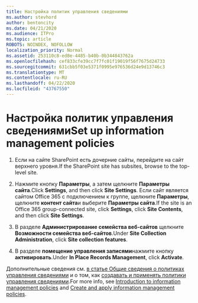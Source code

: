 ```yaml
---
title: Настройка политик управления сведениями
ms.author: stevhord
author: bentoncity
ms.date: 04/21/2020
ms.audience: ITPro
ms.topic: article
ROBOTS: NOINDEX, NOFOLLOW
localization_priority: Normal
ms.assetid: 253110c8-ed8e-4485-b40b-0b344843762a
ms.openlocfilehash: cef833cfe39cc7f7fc01f19019f56f7675d24733
ms.sourcegitcommit: 631cbb5f03e5371f0995e976536d24e9d13746c3
ms.translationtype: MT
ms.contentlocale: ru-RU
ms.lasthandoff: 04/22/2020
ms.locfileid: "43767550"
---
```

# <a name="set-up-information-management-policies"></a><span data-ttu-id="27aef-102">Настройка политик управления сведениями</span><span class="sxs-lookup"><span data-stu-id="27aef-102">Set up information management policies</span></span>

1. <span data-ttu-id="27aef-103">Если на сайте SharePoint есть дочерние сайты, перейдите на сайт верхнего уровня.</span><span class="sxs-lookup"><span data-stu-id="27aef-103">If the SharePoint site has subsites, browse to the top-level site.</span></span>
    
2. <span data-ttu-id="27aef-104">Нажмите кнопку **Параметры**, а затем щелкните **Параметры сайта**.</span><span class="sxs-lookup"><span data-stu-id="27aef-104">Click **Settings**, and then click **Site Settings**.</span></span> <span data-ttu-id="27aef-105">Если сайт является сайтом Office 365 с подключением к группе, щелкните **Параметры**, щелкните **контент сайта**и выберите **Параметры сайта**.</span><span class="sxs-lookup"><span data-stu-id="27aef-105">If the site is an Office 365 group-connected site, click **Settings**, click **Site Contents**, and then click **Site Settings**.</span></span>
    
3. <span data-ttu-id="27aef-106">В разделе **Администрирование семейства веб-сайтов** щелкните **Возможности семейства веб-сайтов**.</span><span class="sxs-lookup"><span data-stu-id="27aef-106">Under **Site Collection Administration**, click **Site collection features**.</span></span>
    
4. <span data-ttu-id="27aef-107">В разделе **помещение управления записями**нажмите кнопку **активировать**.</span><span class="sxs-lookup"><span data-stu-id="27aef-107">Under **In Place Records Management**, click **Activate**.</span></span>
    
<span data-ttu-id="27aef-108">Дополнительные сведения см. [в статье Общие сведения о политиках управления сведениями](https://go.microsoft.com/fwlink/?linkid=404239) и о том, как [создавать и применять политики управления сведениями](https://go.microsoft.com/fwlink/?linkid=2003916).</span><span class="sxs-lookup"><span data-stu-id="27aef-108">For more info, see [Introduction to information management policies](https://go.microsoft.com/fwlink/?linkid=404239) and [Create and apply information management policies](https://go.microsoft.com/fwlink/?linkid=2003916).</span></span>
  

